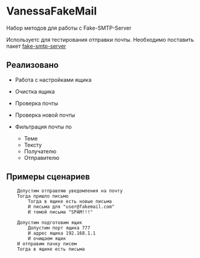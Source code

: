 # VanessaFakeMail
Набор методов для работы с Fake-SMTP-Server

Используетс для тестирования отправки почты. Необходимо поставить пакет [fake-smtp-server](https://www.npmjs.com/package/fake-smtp-server)

## Реализовано

* Работа с настройками ящика
* Очистка ящика
* Проверка почты
* Проверка новой почты
* Фильтрация почты по
  
  + Теме
  + Тексту
  + Получателю
  + Отправителю

## Примеры сценариев

```
    Допустим отправляю уведомления на почту
    Тогда пришло письмо
        Тогда в ящике есть новые письма
        И письма для "user@fakemail.com"
        И темой письма "SPAM!!!"
```

```
    Допустим подготовим ящик
        Допустим порт ящика 777
        И адрес ящика 192.168.1.1
        И очищаем ящик
    И отправим пачку писем
    Тогда в ящике есть письма
```

